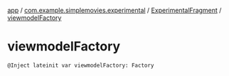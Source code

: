 [app](../../index.md) / [com.example.simplemovies.experimental](../index.md) / [ExperimentalFragment](index.md) / [viewmodelFactory](./viewmodel-factory.md)

# viewmodelFactory

`@Inject lateinit var viewmodelFactory: Factory`